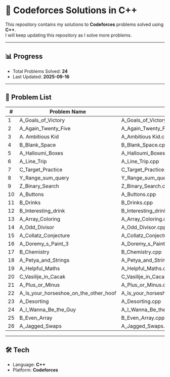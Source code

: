 # 🚀 Codeforces Solutions in C++

This repository contains my solutions to **Codeforces** problems solved using **C++**.  
I will keep updating this repository as I solve more problems.

---

## 📊 Progress
- Total Problems Solved: **24**  
- Last Updated: **2025-09-16**  

---

## 📂 Problem List
| #  | Problem Name         | Solution                  | Tags                                | Rating |
|----|----------------------|---------------------------|-------------------------------------|--------|
| 1  | A_Goals_of_Victory   | A_Goals_of_Victory.cpp    | math                                | 800    |
| 2  | A_Again_Twenty_Five  | A_Again_Twenty_Five.cpp   | number theory                       | 800    |
| 3  | A. Ambitious Kid     | A_Ambitious Kid.cpp       | math                                | 800    |
| 4  | B_Blank_Space        | B_Blank_Space.cpp         | implementation                      | 800    |
| 5  | A_Halloumi_Boxes     | A_Halloumi_Boxes.cpp      | brute force, greedy, sorting        | 800    |
| 6  | A_Line_Trip          | A_Line_Trip.cpp           | greedy, math                        | 800    |
| 7  | C_Target_Practice    | C_Target_Practice.cpp     | implementation, math                | 800    |
| 8  | Y_Range_sum_query    | Y_Range_sum_query.cpp     | prefix sum                          | 800    |
| 9  | Z_Binary_Search      | Z_Binary_Search.cpp       | binary search                       | 800    |
| 10 | A_Buttons            | A_Buttons.cpp             | games, greedy, math                 | 800    |
| 11 | B_Drinks             | B_Drinks.cpp              | implementation, math                | 800    |
| 12 | B_Interesting_drink  | B_Interesting_drink.cpp   | dp, binary search, implementation   | 1100   |
| 13 | A_Array_Coloring     | A_Array_Coloring.cpp      | greedy, math                        | 800    |
| 14 | A_Odd_Divisor        | A_Odd_Divisor.cpp         | number theory, math                 | 900    |
| 15 | A_Collatz_Conjecture | A_Collatz_Conjecture.cpp  | constructive algorithm              | 800    |
| 16 | A_Doremy_s_Paint_3   | A_Doremy_s_Paint_3.cpp    | constructive algorithm              | 800    |
| 17 | B_Chemistry          | B_Chemistry.cpp           | string                              | 900    |
| 18 | A_Petya_and_Strings  | A_Petya_and_Strings.cpp   | implementation,string               | 800    |
| 19 | A_Helpful_Maths      | A_Helpful_Maths.cpp       | greedy,impplementation,sorting,string| 800   |
| 20 | C_Vasilije_in_Cacak  | C_Vasilije_in_Cacak.cpp   | math                                | 900    |
| 21 | A_Plus_or_Minus      | A_Plus_or_Minus.cpp       | implementation                      | 800    |
| 22 | A_Is_your_horseshoe_on_the_other_hoof | A_Is_your_horseshoe_on_the_other_hoof.cpp|implementation|800|
| 23 | A_Desorting          | A_Desorting.cpp           | brute force,greedy,math             | 800    |
| 24 | A_I_Wanna_Be_the_Guy | A_I_Wanna_Be_the_Guy.cpp  | greedy, implementation              | 800    |
| 25 | B_Even_Array      | B_Even_Array.cpp   | greedy, math                                  | 800    |
| 26 | A_Jagged_Swaps     | A_Jagged_Swaps.cpp   | sorting                    |               | 800    |
---

## 🛠️ Tech
- Language: **C++**  
- Platform: **Codeforces**  

